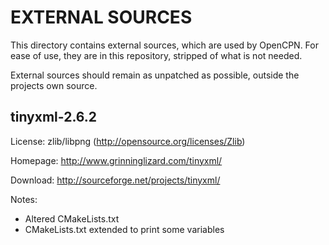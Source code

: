 EXTERNAL SOURCES
================

This directory contains external sources, which are used by OpenCPN.
For ease of use, they are in this repository, stripped of what is
not needed.

External sources should remain as unpatched as possible, outside the
projects own source.


tinyxml-2.6.2
-------------

License: zlib/libpng (http://opensource.org/licenses/Zlib)

Homepage: http://www.grinninglizard.com/tinyxml/

Download: http://sourceforge.net/projects/tinyxml/

Notes:
- Altered CMakeLists.txt
- CMakeLists.txt extended to print some variables



